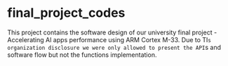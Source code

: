 # final_project_codes
This project contains the software design of our university final project - Accelerating AI apps performance using ARM Cortex M-33.
Due to TI`s organization disclosure we were only allowed to present the API`s and software flow but not the functions implementation.
